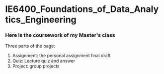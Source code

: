 # IE6400_Foundations_of_Data_Analytics_Engineering

### Here is the coursework of my Master's class

Three parts of the page:
1. Assignment: the personal assignment final draft
2. Quiz: Lecture quiz and answer
3. Project: group projects

